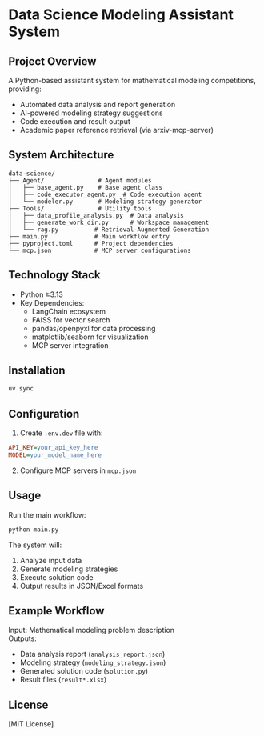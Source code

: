 # Data Science Modeling Assistant System

## Project Overview
A Python-based assistant system for mathematical modeling competitions, providing:
- Automated data analysis and report generation
- AI-powered modeling strategy suggestions
- Code execution and result output
- Academic paper reference retrieval (via arxiv-mcp-server)

## System Architecture
```
data-science/
├── Agent/               # Agent modules
│   ├── base_agent.py    # Base agent class
│   ├── code_executor_agent.py  # Code execution agent
│   └── modeler.py       # Modeling strategy generator
├── Tools/               # Utility tools
│   ├── data_profile_analysis.py  # Data analysis
│   ├── generate_work_dir.py      # Workspace management
│   └── rag.py          # Retrieval-Augmented Generation
├── main.py             # Main workflow entry
├── pyproject.toml      # Project dependencies
└── mcp.json            # MCP server configurations
```

## Technology Stack
- Python ≥3.13
- Key Dependencies:
  - LangChain ecosystem
  - FAISS for vector search
  - pandas/openpyxl for data processing
  - matplotlib/seaborn for visualization
  - MCP server integration

## Installation
```bash
uv sync
```

## Configuration
1. Create `.env.dev` file with:
```ini
API_KEY=your_api_key_here
MODEL=your_model_name_here
```

2. Configure MCP servers in `mcp.json`

## Usage
Run the main workflow:
```python
python main.py
```

The system will:
1. Analyze input data
2. Generate modeling strategies
3. Execute solution code
4. Output results in JSON/Excel formats

## Example Workflow
Input: Mathematical modeling problem description  
Outputs:
- Data analysis report (`analysis_report.json`)
- Modeling strategy (`modeling_strategy.json`)
- Generated solution code (`solution.py`)
- Result files (`result*.xlsx`)

## License
[MIT License]
